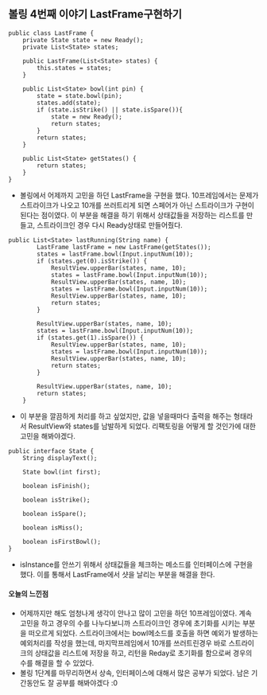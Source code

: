 ## 볼링 4번째 이야기 LastFrame구현하기

```
public class LastFrame {
    private State state = new Ready();
    private List<State> states;

    public LastFrame(List<State> states) {
        this.states = states;
    }

    public List<State> bowl(int pin) {
        state = state.bowl(pin);
        states.add(state);
        if (state.isStrike() || state.isSpare()){
            state = new Ready();
            return states;
        }
        return states;
    }

    public List<State> getStates() {
        return states;
    }
}

```
- 볼링에서 어제까지 고민을 하던 LastFrame을 구현을 했다. 10프레임에서는 문제가 스트라이크가 나오고 10개를 쓰러트리게 되면 스페어가 아닌 스트라이크가 구현이 된다는 점이였다. 이 부분을 해결을 하기 위해서 상태값들을 저장하는 리스트를 만들고, 스트라이크인 경우 다시 Ready상태로 만들어줬다.

```
public List<State> lastRunning(String name) {
        LastFrame lastFrame = new LastFrame(getStates());
        states = lastFrame.bowl(Input.inputNum(10));
        if (states.get(0).isStrike()) {
            ResultView.upperBar(states, name, 10);
            states = lastFrame.bowl(Input.inputNum(10));
            ResultView.upperBar(states, name, 10);
            states = lastFrame.bowl(Input.inputNum(10));
            ResultView.upperBar(states, name, 10);
            return states;
        }

        ResultView.upperBar(states, name, 10);
        states = lastFrame.bowl(Input.inputNum(10));
        if (states.get(1).isSpare()) {
            ResultView.upperBar(states, name, 10);
            states = lastFrame.bowl(Input.inputNum(10));
            ResultView.upperBar(states, name, 10);
            return states;
        }

        ResultView.upperBar(states, name, 10);
        return states;
    }
```
- 이 부분을 깔끔하게 처리를 하고 싶었지만, 값을 넣을때마다 출력을 해주는 형태라서 ResultView와 states를 남발하게 되었다. 리팩토링을 어떻게 할 것인가에 대한 고민을 해봐야겠다.

```
public interface State {
    String displayText();

    State bowl(int first);

    boolean isFinish();

    boolean isStrike();

    boolean isSpare();

    boolean isMiss();

    boolean isFirstBowl();
}

```
- isInstance를 안쓰기 위해서 상태값들을 체크하는 메소드를 인터페이스에 구현을 했다. 이를 통해서 LastFrame에서 샷을 날리는 부분을 해결을 한다.

#### 오늘의 느낀점
- 어제까지만 해도 엄청나게 생각이 안나고 많이 고민을 하던 10프레임이였다. 계속 고민을 하고 경우의 수를 나누다보니까 스트라이크인 경우에 초기화를 시키는 부분을 떠오르게 되었다. 스트라이크에서는 bowl메소드를 호출을 하면 예외가 발생하는 예외처리를 작성을 했는데, 마지막프레임에서 10개를 쓰러트린경우 바로 스트라이크의 상태값을 리스트에 저장을 하고, 리턴을 Reday로 초기화를 함으로써 경우의 수를 해결을 할 수 있었다.
- 볼링 1단계를 마무리하면서 상속, 인터페이스에 대해서 많은 공부가 되었다. 남은 기간동안도 잘 공부를 해봐야겠다 :0